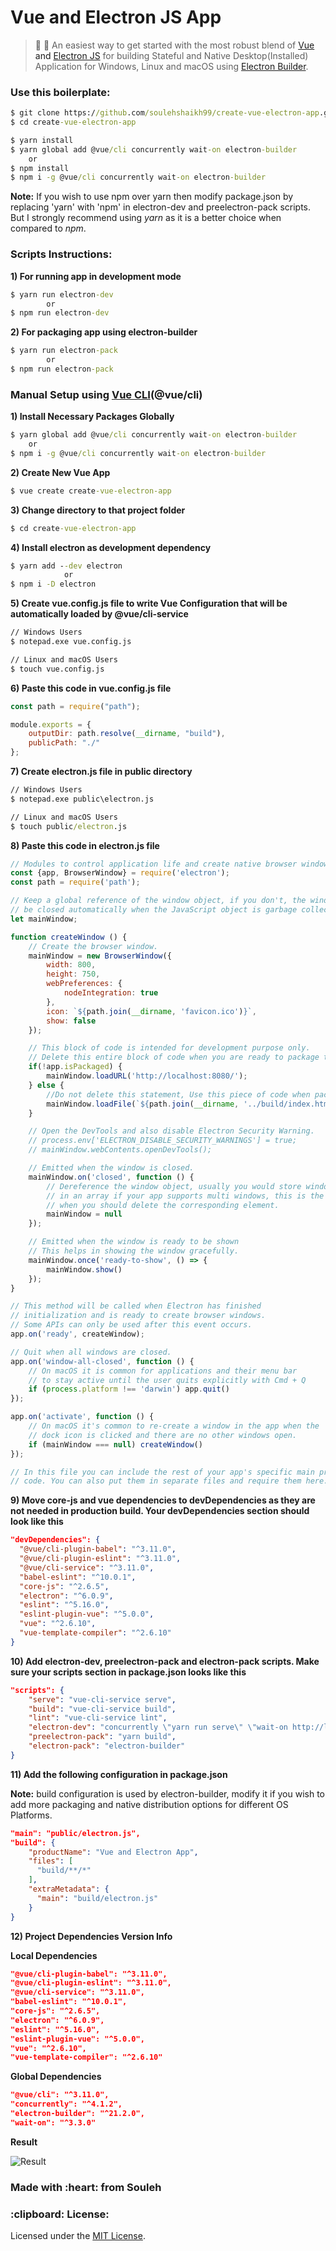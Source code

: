 
# Vue and Electron JS App
> :rocket: :telescope: An easiest way to get started with the most robust blend of <a target="_blank" href="https://vuejs.org/">Vue<a/> and <a target="_blank" href="https://electronjs.org/">Electron JS</a> for building Stateful and Native Desktop(Installed) Application for Windows, Linux and macOS using <a target="_blank" href="https://github.com/electron-userland/electron-builder">Electron Builder</a>.

<h3>Use this boilerplate:</h3>

```cmd
$ git clone https://github.com/soulehshaikh99/create-vue-electron-app.git
$ cd create-vue-electron-app

$ yarn install
$ yarn global add @vue/cli concurrently wait-on electron-builder
    or
$ npm install
$ npm i -g @vue/cli concurrently wait-on electron-builder
```

**Note:** If you wish to use npm over yarn then modify package.json by replacing 'yarn' with 'npm' in electron-dev and preelectron-pack scripts.
But I strongly recommend using <em>yarn</em> as it is a better choice when compared to <em>npm</em>.

<h3>Scripts Instructions:</h3>

**1) For running app in development mode**

```cmd
$ yarn run electron-dev
        or
$ npm run electron-dev
```

**2) For packaging app using electron-builder**

```cmd
$ yarn run electron-pack
        or
$ npm run electron-pack
```

<h3>Manual Setup using <a href="https://github.com/facebook/create-react-app">Vue CLI</a>(@vue/cli)</h3>

**1) Install Necessary Packages Globally**

```cmd
$ yarn global add @vue/cli concurrently wait-on electron-builder
    or
$ npm i -g @vue/cli concurrently wait-on electron-builder
```

**2) Create New Vue App**

```cmd
$ vue create create-vue-electron-app
```

**3) Change directory to that project folder**

```cmd 
$ cd create-vue-electron-app
```

**4) Install electron as development dependency**

```cmd 
$ yarn add --dev electron
            or
$ npm i -D electron
```

**5) Create vue.config.js file to write Vue Configuration that will be automatically loaded by @vue/cli-service**

```cmd
// Windows Users
$ notepad.exe vue.config.js

// Linux and macOS Users 
$ touch vue.config.js
```

**6) Paste this code in vue.config.js file**

```javascript
const path = require("path");

module.exports = {
    outputDir: path.resolve(__dirname, "build"),
    publicPath: "./"
};
```

**7) Create electron.js file in public directory**

```cmd
// Windows Users
$ notepad.exe public\electron.js

// Linux and macOS Users
$ touch public/electron.js
```

**8) Paste this code in electron.js file**

```javascript
// Modules to control application life and create native browser window
const {app, BrowserWindow} = require('electron');
const path = require('path');

// Keep a global reference of the window object, if you don't, the window will
// be closed automatically when the JavaScript object is garbage collected.
let mainWindow;

function createWindow () {
    // Create the browser window.
    mainWindow = new BrowserWindow({
        width: 800,
        height: 750,
        webPreferences: {
            nodeIntegration: true
        },
        icon: `${path.join(__dirname, 'favicon.ico')}`,
        show: false
    });

    // This block of code is intended for development purpose only.
    // Delete this entire block of code when you are ready to package the application.
    if(!app.isPackaged) {
        mainWindow.loadURL('http://localhost:8080/');
    } else {
        //Do not delete this statement, Use this piece of code when packaging app for production environment
        mainWindow.loadFile(`${path.join(__dirname, '../build/index.html')}`);
    }

    // Open the DevTools and also disable Electron Security Warning.
    // process.env['ELECTRON_DISABLE_SECURITY_WARNINGS'] = true;
    // mainWindow.webContents.openDevTools();

    // Emitted when the window is closed.
    mainWindow.on('closed', function () {
        // Dereference the window object, usually you would store windows
        // in an array if your app supports multi windows, this is the time
        // when you should delete the corresponding element.
        mainWindow = null
    });

    // Emitted when the window is ready to be shown
    // This helps in showing the window gracefully.
    mainWindow.once('ready-to-show', () => {
        mainWindow.show()
    });
}

// This method will be called when Electron has finished
// initialization and is ready to create browser windows.
// Some APIs can only be used after this event occurs.
app.on('ready', createWindow);

// Quit when all windows are closed.
app.on('window-all-closed', function () {
    // On macOS it is common for applications and their menu bar
    // to stay active until the user quits explicitly with Cmd + Q
    if (process.platform !== 'darwin') app.quit()
});

app.on('activate', function () {
    // On macOS it's common to re-create a window in the app when the
    // dock icon is clicked and there are no other windows open.
    if (mainWindow === null) createWindow()
});

// In this file you can include the rest of your app's specific main process
// code. You can also put them in separate files and require them here.
```

**9) Move core-js and vue dependencies  to devDependencies as they are not needed in production build.
Your devDependencies section should look like this**

```json
"devDependencies": {
  "@vue/cli-plugin-babel": "^3.11.0",
  "@vue/cli-plugin-eslint": "^3.11.0",
  "@vue/cli-service": "^3.11.0",
  "babel-eslint": "^10.0.1",
  "core-js": "^2.6.5",
  "electron": "^6.0.9",
  "eslint": "^5.16.0",
  "eslint-plugin-vue": "^5.0.0",
  "vue": "^2.6.10",
  "vue-template-compiler": "^2.6.10"
}
```

**10) Add electron-dev, preelectron-pack and electron-pack scripts. Make sure your scripts section in package.json looks like this**

```json
"scripts": {
    "serve": "vue-cli-service serve",
    "build": "vue-cli-service build",
    "lint": "vue-cli-service lint",
    "electron-dev": "concurrently \"yarn run serve\" \"wait-on http://localhost:8080 && electron .\"",
    "preelectron-pack": "yarn build",
    "electron-pack": "electron-builder"
}
```

**11) Add the following configuration in package.json**

**Note:** build configuration is used by electron-builder, modify it if you wish to add more packaging and native distribution options for different OS Platforms.
```json
"main": "public/electron.js",
"build": {
    "productName": "Vue and Electron App",
    "files": [
      "build/**/*"
    ],
    "extraMetadata": {
      "main": "build/electron.js"
    }
}
```

**12) Project Dependencies Version Info**

**Local Dependencies**
```json
"@vue/cli-plugin-babel": "^3.11.0",
"@vue/cli-plugin-eslint": "^3.11.0",
"@vue/cli-service": "^3.11.0",
"babel-eslint": "^10.0.1",
"core-js": "^2.6.5",
"electron": "^6.0.9",
"eslint": "^5.16.0",
"eslint-plugin-vue": "^5.0.0",
"vue": "^2.6.10",
"vue-template-compiler": "^2.6.10"
```

**Global Dependencies**
```json
"@vue/cli": "^3.11.0",
"concurrently": "^4.1.2",
"electron-builder": "^21.2.0",
"wait-on": "^3.3.0"
```

**Result**

![Result](https://user-images.githubusercontent.com/39525716/57450259-a23d9700-727b-11e9-8f65-27fff78583e8.PNG)

<h3>Made with :heart: from Souleh</h3>

<h3>:clipboard: License: </h3>
Licensed under the <a href="https://github.com/soulehshaikh99/create-vue-electron-app/blob/master/LICENSE">MIT License</a>.